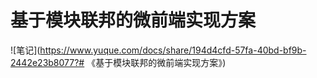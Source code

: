 
# 基于模块联邦的微前端实现方案

![笔记](https://www.yuque.com/docs/share/194d4cfd-57fa-40bd-bf9b-2442e23b8077?# 《基于模块联邦的微前端实现方案》)
